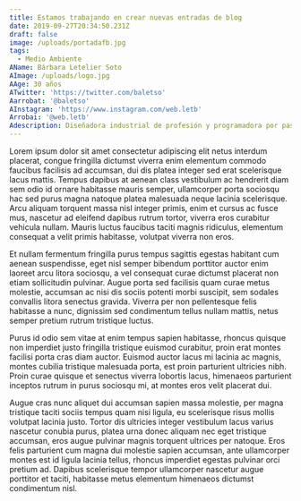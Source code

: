 ```yaml
---
title: Estamos trabajando en crear nuevas entradas de blog
date: 2019-09-27T20:34:50.231Z
draft: false
image: /uploads/portadafb.jpg
tags:
  - Medio Ambiente
AName: Bárbara Letelier Soto
AImage: /uploads/logo.jpg
AAge: 30 años
ATwitter: 'https://twitter.com/baletso'
Aarrobat: '@baletso'
AInstagram: 'https://www.instagram.com/web.letb'
Arrobai: '@web.letb'
Adescription: Diseñadora industrial de profesión y programadora por pasión. Hago páginas web
---
```

Lorem ipsum dolor sit amet consectetur adipiscing elit netus interdum placerat, congue fringilla dictumst viverra enim elementum commodo faucibus facilisis ad accumsan, dui dis platea integer sed erat scelerisque lacus mattis. Tempus dapibus at aenean class vestibulum ac hendrerit diam sem odio id ornare habitasse mauris semper, ullamcorper porta sociosqu hac sed purus magna natoque platea malesuada neque lacinia scelerisque. Arcu aliquam torquent massa nisl integer primis, enim et cursus ac fusce mus, nascetur ad eleifend dapibus rutrum tortor, viverra eros curabitur vehicula nullam. Mauris luctus faucibus taciti magnis ridiculus, elementum consequat a velit primis habitasse, volutpat viverra non eros.



Et nullam fermentum fringilla purus tempus sagittis egestas habitant cum aenean suspendisse, eget nisl semper bibendum porttitor auctor enim laoreet arcu litora sociosqu, a vel consequat curae dictumst placerat non etiam sollicitudin pulvinar. Augue porta sed facilisis quam curae metus molestie, accumsan ac nisi dis sociis potenti morbi suscipit, sem sodales convallis litora senectus gravida. Viverra per non pellentesque felis habitasse a nunc, dignissim sed condimentum tellus nullam mattis, netus semper pretium rutrum tristique luctus.



Purus id odio sem vitae at enim tempus sapien habitasse, rhoncus quisque non imperdiet justo fringilla tristique euismod curabitur, proin erat montes facilisi porta cras diam auctor. Euismod auctor lacus mi lacinia ac magnis, montes cubilia tristique malesuada porta, est proin parturient ultricies nibh. Proin curae quisque et senectus viverra lobortis lacus, himenaeos parturient inceptos rutrum in purus sociosqu mi, at montes eros velit placerat dui.



Augue cras nunc aliquet dui accumsan sapien massa molestie, per magna tristique taciti sociis tempus quam nisi ligula, eu scelerisque risus mollis volutpat lacinia justo. Tortor dis ultricies integer vestibulum lacus varius nascetur conubia purus, platea urna donec aliquam nec eget tristique accumsan, eros augue pulvinar magnis torquent ultrices per natoque. Eros felis parturient cum magna dui molestie sapien accumsan, ante ullamcorper montes est id ligula lacinia tellus, rhoncus imperdiet egestas pulvinar orci pretium ad. Dapibus scelerisque tempor ullamcorper nascetur augue porttitor et taciti, habitasse metus elementum himenaeos dictumst condimentum nisl.
